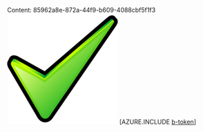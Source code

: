 Content: 85962a8e-872a-44f9-b609-4088cbf5f1f3![image](10cc8205-fbb1-4109-bc9b-0266efc10b1a.png)
[AZURE.INCLUDE [b-token](fe60db7a-dccf-4c46-b97d-ef9679999363.md)]
